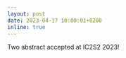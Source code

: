 ```yaml
---
layout: post
date: 2023-04-17 10:00:01+0200
inline: true
---
```


Two abstract accepted at IC2S2 2023!